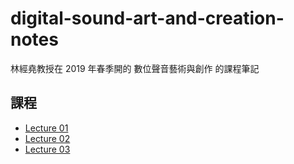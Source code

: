# digital-sound-art-and-creation-notes
林經堯教授在 2019 年春季開的 數位聲音藝術與創作 的課程筆記

## 課程

* [Lecture 01](01)
* [Lecture 02](02)
* [Lecture 03](03)
